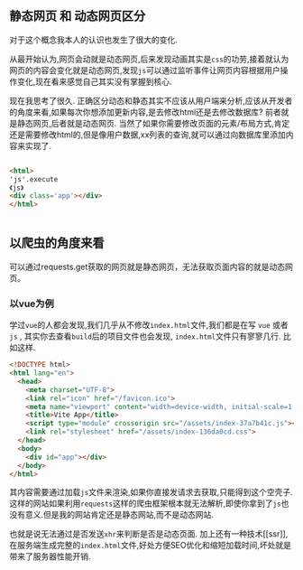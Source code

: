 ## 静态网页 和 动态网页区分

对于这个概念我本人的认识也发生了很大的变化. 

从最开始认为,网页会动就是动态网页,后来发现动画其实是`css`的功劳,接着就认为网页的内容会变化就是动态网页,发现`js`可以通过监听事件让网页内容根据用户操作变化,现在看来感觉自己其实没有掌握到核心. 

现在我思考了很久. 正确区分动态和静态其实不应该从用户端来分析,应该从开发者的角度来看,如果每次你想添加更新内容,是去修改html还是去修改数据库? 前者就是静态网页,后者就是动态网页. 当然了如果你需要修改页面的元素/布局方式,肯定还是需要修改html的,但是像用户数据,xx列表的查询,就可以通过向数据库里添加内容来实现了.  

```html

<html>
'js'.execute
《js》
<div class='app'></div>
</html>
    
```

## 以爬虫的角度来看

可以通过requests.get获取的网页就是静态网页，无法获取页面内容的就是动态网页。

    

### 以vue为例

学过`vue`的人都会发现,我们几乎从不修改`index.html`文件,我们都是在写 `vue` 或者 `js` , 其实你去查看`build`后的项目文件也会发现, `index.html`文件只有寥寥几行. 比如这样.

```html
<!DOCTYPE html>
<html lang="en">
  <head>
    <meta charset="UTF-8">
    <link rel="icon" href="/favicon.ico">
    <meta name="viewport" content="width=device-width, initial-scale=1.0">
    <title>Vite App</title>
    <script type="module" crossorigin src="/assets/index-37a7b41c.js"></script>    
    <link rel="stylesheet" href="/assets/index-136da0cd.css">
  </head>
  <body>
    <div id="app"></div>
  </body>
</html>
```

其内容需要通过加载`js`文件来渲染,如果你直接发请求去获取,只能得到这个空壳子. 这样的网站如果利用`requests`这样的爬虫框架根本就无法解析,即使你拿到了`js`也没有意义.但是我的网站肯定还是静态网站,而不是动态网站. 

也就是说无法通过是否发送`xhr`来判断是否是动态页面. 加上还有一种技术[[ssr]],在服务端生成完整的`index.html`文件,好处方便SEO优化和缩短加载时间,坏处就是带来了服务器性能开销.

